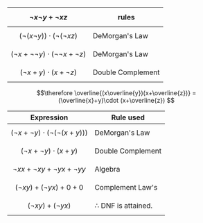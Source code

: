 | $$\neg{x\neg{y}+\neg{x}z}$$                              | rules             |
| -------------------------------------------------------- | ----------------- |
| $$(\neg{(x\neg{y}))}\cdot (\neg{(\neg{x}z)}$$            | DeMorgan's Law    |
| $$(\neg{x}+\neg{\neg{y})}\cdot (\neg{\neg{x}}+\neg{z})$$ | DeMorgan's Law    |
| $$(\neg{x}+y)\cdot (x+\neg{z})$$                         | Double Complement |
$$\therefore \overline{(x\overline{y})(x+\overline{z})} = (\overline{x}+y)\cdot (x+\overline{z}) $$

| Expression                                       | Rule used         |
| ------------------------------------------------ | ----------------- |
| $$(\neg{x}+\neg{y})\cdot (\neg{(\neg{(x+y)})})$$ | DeMorgan's Law    |
| $$(\neg{x}+\neg{y})\cdot (x+y)$$                 | Double Complement |
| $$\neg{x}x+\neg{x}y+\neg{y}x+\neg{y}y$$          | Algebra           |
| $$(\neg{x}y)+(\neg{y}x)+0+0$$                    | Complement Law's  |
| $$(\neg{x}y)+(\neg{y}x)$$                        | $\therefore$ DNF is attained.                   |


